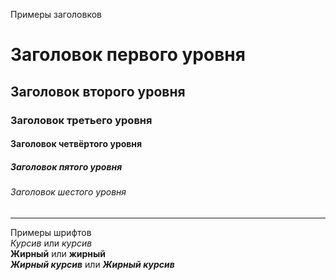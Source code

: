 
Примеры заголовков
# Заголовок первого уровня
## Заголовок второго уровня
### Заголовок третьего уровня
#### Заголовок четвёртого уровня
##### Заголовок пятого уровня
###### Заголовок шестого уровня
---
Примеры шрифтов  
_Курсив_ или *курсив*  
__Жирный__ или **жирный**  
___Жирный курсив___ или ***Жирный курсив***

